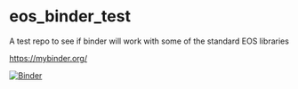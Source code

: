 # eos_binder_test
A test repo to see if binder will work with some of the standard EOS libraries

https://mybinder.org/

[![Binder](https://mybinder.org/badge.svg)](https://mybinder.org/v2/gh/clcr/eos_binder_test/master)
